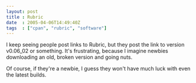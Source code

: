 ```yaml
---
layout: post
title : Rubric
date  : 2005-04-06T14:49:40Z
tags  : ["cpan", "rubric", "software"]
---
```

I keep seeing people post links to Rubric, but they post the link to version v0.06_02 or something.  It's frustrating, because I imagine newbies downloading an old, broken version and going nuts.

Of course, if they're a newbie, I guess they won't have much luck with even the latest builds.
